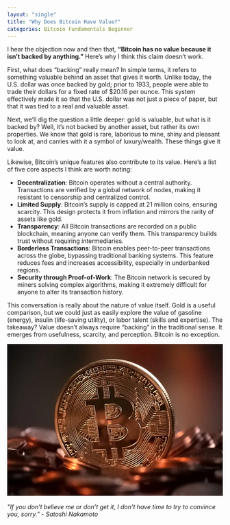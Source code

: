 ```yaml
---
layout: "single"
title: "Why Does Bitcoin Have Value?"
categories: Bitcoin Fundamentals Beginner
---
```



I hear the objection now and then that, **“Bitcoin has no value because it isn’t backed by anything.”** Here’s why I think this claim doesn’t work.

First, what does “backing” really mean? In simple terms, it refers to something valuable behind an asset that gives it worth. Unlike today, the U.S. dollar was once backed by gold; prior to 1933, people were able to trade their dollars for a fixed rate of $20.16 per ounce. This system effectively made it so that the U.S. dollar was not just a piece of paper, but that it was tied to a real and valuable asset.

Next, we’ll dig the question a little deeper: gold is valuable, but what is it backed by? Well, it’s not backed by another asset, but rather its own properties. We know that gold is rare, laborious to mine, shiny and pleasant to look at, and carries with it a symbol of luxury/wealth. These things give it value.

Likewise, Bitcoin’s unique features also contribute to its value. Here’s a list of five core aspects I think are worth noting:

- **Decentralization**: Bitcoin operates without a central authority. Transactions are verified by a global network of nodes, making it resistant to censorship and centralized control.
- **Limited Supply**: Bitcoin’s supply is capped at 21 million coins, ensuring scarcity. This design protects it from inflation and mirrors the rarity of assets like gold.
- **Transparency**: All Bitcoin transactions are recorded on a public blockchain, meaning anyone can verify them. This transparency builds trust without requiring intermediaries.
- **Borderless Transactions**: Bitcoin enables peer-to-peer transactions across the globe, bypassing traditional banking systems. This feature reduces fees and increases accessibility, especially in underbanked regions.
- **Security through Proof-of-Work**: The Bitcoin network is secured by miners solving complex algorithms, making it extremely difficult for anyone to alter its transaction history.

This conversation is really about the nature of value itself. Gold is a useful comparison, but we could just as easily explore the value of gasoline (energy), insulin (life-saving utility), or labor talent (skills and expertise). The takeaway? Value doesn’t always require “backing” in the traditional sense. It emerges from usefulness, scarcity, and perception. Bitcoin is no exception.

![Bitcoin](/assets/img/bitcoinpile.webp)

*"If you don’t believe me or don’t get it, I don’t have time to try to convince you, sorry." - Satoshi Nakamoto*
